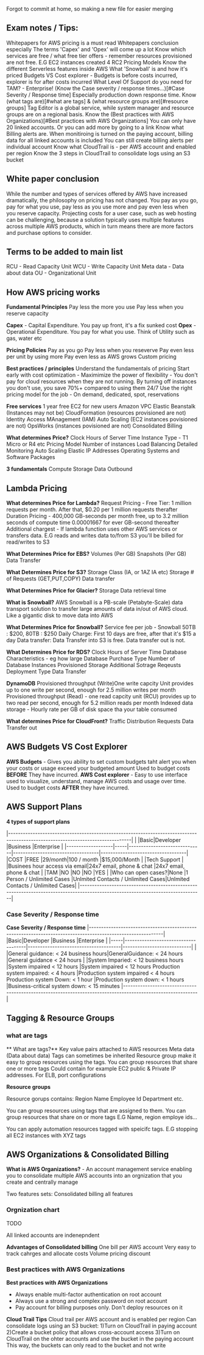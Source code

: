 Forgot to commit at home, so making a new file for easier merging

Exam notes / Tips:
------------------
Whitepapers for AWS pricing is a must read
Whitepapers conclusion especially
The terms 'Capex' and 'Opex' will come up a lot
Know which services are free / what free tier offers - remember resources provisioned are not free. E.G EC2 instances created
4 RC2 Pricing Models
Know the different Serverless features inside AWS
What 'Snowball' is and how it's priced
Budgets VS Cost explorer - Budgets is before costs incurred, explorer is for after costs incurred
What Level Of Support do you need for TAM? - Enterprise!
(Know the Case severity / response times...)[#Case Severity / Response time] Especially production down response time.
Know (what tags are)[#what are tags] & (what resource groups are)[#resource groups]
Tag Editor is a global service, while system manager and resource groups are on a regional basis.
Know the (Best practices with AWS Organizations)[#Best practices with AWS Organizations]
You can only have 20 linked accounts. Or you can add more by going to a link
Know what Billing alerts are. When monitiroing is turned on the paying account, billing data for all linked accounts is included
	You can still create billing alerts per individual account
Know what CloudTrail is - per AWS account and enabled per region
Know the 3 steps in CloudTrail to consolidate logs using an S3 bucket
	
White paper conclusion
----------------------

While the number and types of services offered by AWS have increased dramatically, the philosophy on pricing has not changed.
You pay as you go, pay for what you use, pay less as you use more and pay even less when you reserve capacity. Projecting costs for a user case, such as web hosting can be challenging, because a solution typically uses multiple features across multiple AWS products, which in turn means there are more factors and purchase options to consider.


Terms to be added to main list
------------------------------
RCU - Read Capacity Unit
WCU - Write Capacity Unit
Meta data  - Data about data
OU - Organizational Unit


How AWS pricing works
---------------------

**Fundamental Principles**
Pay less the more you use
Pay less when you reserve capacity

**Capex** - Capital Expenditure. You pay up front, it's a fix sunked cost
**Opex** - Operational Expenditure. You pay for what you use. Think of Utility such as gas, water etc

**Pricing Policies**
Pay as you go
Pay less when you reseverve
Pay even less per unit by using more
Pay even less as AWS grows
Custom pricing

**Best practices / principles**
Understand the fundamentals of pricing
Start early with cost optimization - 
Maximimize the power of flexibility - You don't pay for cloud resources when they are not running. By turning off instances you don't use, you save 70%+ compared to using them 24/7
Use the right pricing model for the job - On demand, dedicated, spot, reservations

**Free services**
1 year free EC2 for new users
Amazon VPC
Elastic Beanstalk (Instances may not be)
CloudFormation (resources provisioned are not)
Identity Access MAnagement (IAM)
Auto Scaling (EC2 instances povisioned are not)
OpsWorks (instances povisioned are not)
Consolidated Billing

**What determines Price?**
Clock Hours of Server Time
Instance Type - T1 Micro or R4 etc
Pricing Model
Number of instances
Load Balancing
Detailed Monitoring
Auto Scaling
Elastic IP Addresses
Operating Systems and Software Packages

**3 fundamentals**
	Compute
	Storage 
	Data Outbound
	
Lambda Pricing
--------------

**What determines Price for Lambda?**
	Request Pricing - Free Tier: 1 million requests per month. After that, $0.20 per 1 million requests therafter
	Duration Pricing - 400,000 GB-seconds per month free, up to 3.2 million seconds of compute time 0.00001667 for ever GB-second thereafter
	Additional chargest - If lambda function uses other AWS services or transfers data. E.G reads and writes data to/from S3 you'll be billed for read/writes to S3
	
**What Determines Price for EBS?**
	Volumes (Per GB)
	Snapshots (Per GB)
	Data Transfer
	
**What Determines Price for S3?**
	Storage Class (IA, or 1AZ IA etc)
	Storage
	# of Requests (GET,PUT,COPY)
	Data transfer
	
**What Determines Price for Glacier?**
	Storage 
	Data retrieval time

**What is Snowball?**
	AWS Snowball is a PB-scale (Petabyte-Scale) data transport solution to transfer large amounts of data in/out of AWS cloud. Like a gigantic disk to move data into AWS

**What Determines Price for Snowball?**
	Service fee per job - Snowball 50TB : $200, 80TB : $250
	Daily Charge: First 10 days are free, after that it's $15 a day
	Data transfer: Data Transfer into S3 is free. Data transfer out is not.
	
**What Determines Price for RDS?**
	Clock Hours of Server Time
	Database Characteristics - eg how large
	Database Purchase Type
	Number of Database Instances
	Provisioned Storage
	Additional Sotrage
	Reqeusts
	Deployment Type
	Data Transfer
	
**DynamoDB**
	Provisioned throughput (Write)One write capcity Unit provides up to one write per second, enough for 2.5 million writes per month
	Provisioned throughput (Read) - one read capcity unit (RCU) provides up to two read per second, enough for 5.2 million reads per month
	Indexed data storage - Hourly rate per GB of disk space tha your table consumed 
	
**What determines Price for CloudFront?**
	Traffic Distribution
	Requests
	Data Transfer out
	
AWS Budgets VS Cost Explorer
----------------------------

**AWS Budgets** - Gives you ability to set custom budgets taht alert you when your costs or usage exceed your budgeted amount
	Used to budget costs **BEFORE** They have incurred.
**AWS Cost explorer** - Easy to use interface used to visualize, understand, manage AWS costs and usage over time.
	Used to budget costs **AFTER** they have incurred.

AWS Support Plans
-----------------

**4 types of support plans**

|--------------------------------------------------------------------------------------------------------------------------------|
|                   |Basic|Developer                     |Business                           |Enterprise                         |
|-------------------|-----|------------------------------|-----------------------------------|-----------------------------------|
|COST               |FREE |$29 / month                   |$100 / month                       |$15,000/Month                      |
|Tech Support       |     |Businees hour access via email|24x7 email, phone & chat           |24x7 email, phone & chat           |
|TAM                |NO   |NO                            |NO                                 |YES                                |
|Who can open cases?|None |1 Person / Unlimited Cases    |Unlmited Contacts / Unlimited Cases|Unlmited Contacts / Unlimited Cases|
|--------------------------------------------------------------------------------------------------------------------------------|

### Case Severity / Response time
**Case Severity / Response time**
|------------------------------------------------------------------------------------------------------------|
|Basic|Developer                            |Business                              |Enterprise                  |
|-----|-------------------------------------|--------------------------------------|----------------------------|
|     |General guidance: < 24 business hours|GeneralGuidance: < 24 hours		   |General guidance < 24 hours
|	  |System Imparied: < 12 business hours |System impaired < 12 hours			   |System impaired < 12 hours
											 Production system impaired: < 4 hours |Production system impaired < 4 hours
											 Production system Down: < 1 hour      |Production system down: < 1 hours
																				   |Business-critical system down: < 15 minutes
|------------------------------------------------------------------------------------------------------------|

Tagging & Resource Groups
-------------------------

### what are tags
** What are tags?**
	Key value pairs attached to AWS resources
	Meta data (Data about data)
	Tags can sometimes be inherited
	Resource group make it easy to group resources using the tags. You can group resources that share one or more tags
	Could contain for example EC2 public & Private IP addresses. For ELB, port configurations
	
**Resource groups**

Resource gorups contains:
	Region
	Name
	Employee Id
	Department
	etc.
	
You can group resources using tags that are assigned to them. You can group resources that share on or more tags E.G Name, region employe ids...

You can apply automation resources tagged with speicifc tags. E.G stopping all EC2 instances with XYZ tags
	
AWS Organizations & Consolidated Billing
----------------------------------------

**What is AWS Organizations?** - An account management service enabling you to consolidate multiple AWS accounts into an orgnization that you create and centrally manage

Two features sets:
	Consolidated billing
	all features

### Orgnization chart
TODO

All linked accounts are indenepndent

**Advantages of Consolidated billing**
	One bill per AWS account
	Very easy to track cahrges and allocate costs
	Volume pricing discount
	
### Best practices with AWS Organizations
**Best practices with AWS Organizations**
- Always enable multi-factor authentication on root account
- Always use a strong and complex password on root account
- Pay account for billing purposes only. Don't deploy resources on it

**Cloud Trail Tips**
	Cloud trail per AWS account and is enabled per region 
	Can consolidate logs using an S3 bucket:
		1)Turn on CloudTrail in paying account
		2)Create a bucket policy that allows cross-account access
		3)Turn on CloudTrail on the ohter accounts and use the bucket in the paying account
	This way, the buckets can only read to the bucket and not write
	












